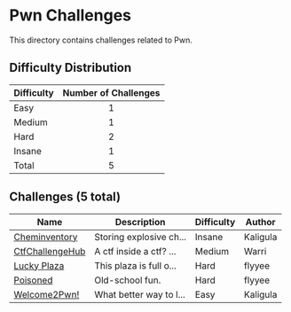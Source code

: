 # Pwn Challenges
This directory contains challenges related to Pwn.

## Difficulty Distribution
| Difficulty | Number of Challenges |
| ---------- |:--------------------:|
| Easy | 1 |
| Medium | 1 |
| Hard | 2 |
| Insane | 1 |
| Total | 5 |

## Challenges (5 total)
| Name | Description | Difficulty | Author |
| ---- | ----------- | ---------- | ------ |
| [Cheminventory](<./Cheminventory>) | Storing explosive ch... | Insane | Kaligula |
| [CtfChallengeHub](<./CtfChallengeHub>) | A ctf inside a ctf? ... | Medium | Warri |
| [Lucky Plaza](<./Lucky Plaza>) | This plaza is full o... | Hard | flyyee |
| [Poisoned](<./Poisoned>) | Old-school fun. | Hard | flyyee |
| [Welcome2Pwn!](<./Welcome2Pwn!>) | What better way to l... | Easy | Kaligula |

